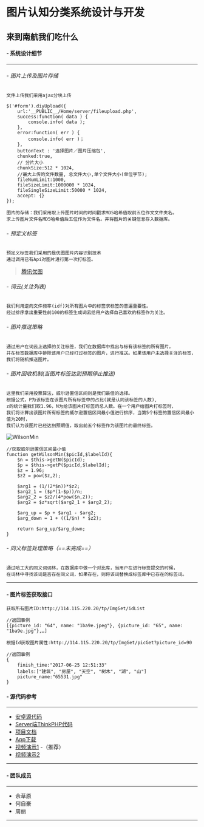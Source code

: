 # 图片认知分类系统设计与开发
## 来到南航我们吃什么

#### **- 系统设计细节**

* * *

###### - 图片上传及图片存储
    文件上传我们采用ajax分块上传
```
$('#form').diyUpload({
	url:'__PUBLIC__/Home/server/fileupload.php',
	success:function( data ) {
		console.info( data );
	},
	error:function( err ) {
		console.info( err )；
	},
	buttonText : '选择图片／图片压缩包',
	chunked:true,
	// 分片大小
	chunkSize:512 * 1024,
	//最大上传的文件数量, 总文件大小,单个文件大小(单位字节);
	fileNumLimit:1000,
	fileSizeLimit:1000000 * 1024,
	fileSingleSizeLimit:50000 * 1024,
	accept: {}
});
```
    图片的存储：我们采用取上传图片时间的时间戳求MD5哈希值取前五位作文文件夹名。
    求上传图片文件名MD5哈希值后五位作为文件名。并将图片的关键信息存入数据库。

###### - 预定义标签

    预定义标签我们采用的是优图图片内容识别技术
    通过调用已有Api对图片进行第一次打标签。
>   [腾讯优图](https://open.youtu.qq.com/)


###### - 词云(关注列表)

    我们利用逆向文件频率(idf)对所有图片中的标签求标签的普遍重要性。
    经过排序拿出重要性前100的标签生成词云给用户选择自己喜欢的标签作为关注。

###### - 图片推送策略

    通过用户在词云上选择的关注标签，我们在数据库中找出与标有该标签的所有图片，
    并在标签数据库中排除该用户已经打过标签的图片，进行推送。如果该用户未选择关注的标签，
    我们将随机推送图片。

###### - 图片回收机制(当图片标签达到预期停止推送)

    这里我们采用投票算法，威尔逊置信区间则是我们最佳的选择。
    根据公式，P为该标签在该图片所有标签中的占比(就是认同该标签的人数),
    z的统计量我们取1.96，N为给该图片打标签的总人数。在一个用户给图片打标签时，
    我们将计算出该图片所有标签的威尔逊置信区间最小值进行排序，当第5个标签的置信区间最小值为20时，
    我们认为该图片已经达到预期值，取出前五个标签作为该图片的最终标签。

![WilsonMin](http://119.29.194.163/WilsonMin.png)
```
//获取威尔逊置信区间最小值
function getWilsonMin($picId,$labelId){
	$n = $this->getN($picId);
	$p = $this->getP($picId,$labelId);
	$z = 1.96;
	$z2 = pow($z,2);

	$arg1 = (1/(2*$n))*$z2;
	$arg2_1 = ($p*(1-$p))/n;
	$arg2_2 = $z2/(4*pow($n,2));
	$arg2 = $z*sqrt($arg2_1 + $arg2_2);

	$arg_up = $p + $arg1 - $arg2;
	$arg_down = 1 + ((1/$n) * $z2);

	return $arg_up/$arg_down;
}
```

###### - 同义标签处理策略（==未完成==）

	通过哈工大的同义词词林，在数据库中做一个对比库，当用户在进行标签提交的时候，
    在词林中寻找该词是否存在同义词，如果存在，则将该词替换成标签库中已存在的标签词。

* * *
#### **- 图片标签获取接口**

    获取所有图片ID:http://114.115.220.20/tp/ImgGet/idList

```
//返回事例
[{picture_id: "64", name: "1ba9e.jpeg"}, {picture_id: "65", name: "1ba9e.jpg"},…]
```
    根据Id获取图片属性:http://114.115.220.20/tp/ImgGet/picGet?picture_id=90

```
//返回事例
{
	finish_time:"2017-06-25 12:51:33"
	labels:["建筑", "房屋", "天空", "树木", "湖", "山"]
	picture_name:"65531.jpg"
}
```

#### **- 源代码参考**

* * *
* [安卓源代码](http://42.123.127.93:10080/SuanCaiYu/Image_Classification/tree/master/Android/PictureClass)
* [Server端ThinkPHP代码](http://42.123.127.93:10080/SuanCaiYu/Image_Classification/tree/master/Server)
* [项目文档](http://42.123.127.93:10080/SuanCaiYu/Image_Classification/tree/master/Doc)
* [App下载](http://42.123.127.93:10080/SuanCaiYu/Image_Classification/tree/master/App)
* [视频演示1](http://www.bilibili.com/video/av11720485/) -（推荐）
* [视频演示2](http://119.29.194.163/video/)

* * *

#### **- 团队成员**

* * *
* 佘草原
* 何自豪
* 周丽

* * *

